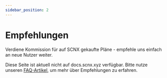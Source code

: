 ```yaml
---
sidebar_position: 2
---
```


# Empfehlungen

Verdiene Kommission für auf SCNX gekaufte Pläne - empfehle uns einfach an neue Nutzer weiter.

Diese Seite ist aktuell nicht auf docs.scnx.xyz verfügbar. Bitte nutze
unseren [FAQ-Artikel](https://faq.scnx.app/scnx-referrals-faq/), um mehr über Empfehlungen zu erfahren.
